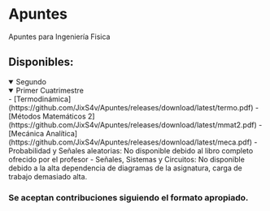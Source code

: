 # Apuntes
Apuntes para Ingeniería Fisica

## Disponibles:
<details open>
<summary> Segundo </summary>
<details open>
<summary> Primer Cuatrimestre </summary>
      - [Termodinámica](https://github.com/JixS4v/Apuntes/releases/download/latest/termo.pdf)
      - [Métodos Matemáticos 2](https://github.com/JixS4v/Apuntes/releases/download/latest/mmat2.pdf)
      - [Mecánica Analítica](https://github.com/JixS4v/Apuntes/releases/download/latest/meca.pdf)
      - Probabilidad y Señales aleatorias: No disponible debido al libro completo ofrecido por el profesor
      - Señales, Sistemas y Circuitos: No disponible debido a la alta dependencia de diagramas de la asignatura, carga de trabajo demasiado alta.
</details>
</details>

### Se aceptan contribuciones siguiendo el formato apropiado.
